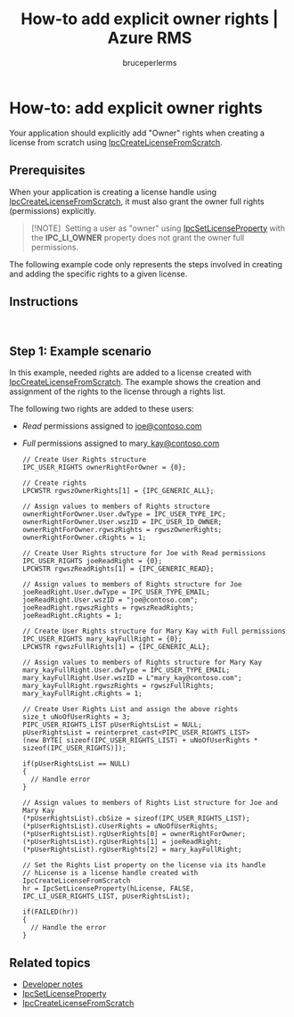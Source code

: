 ﻿---
# required metadata

title: How-to add explicit owner rights | Azure RMS
description: Your application should explicitly add "Owner" rights when creating a license from scratch.
keywords:
author: bruceperlerms
ms.author: bruceper
manager: mbaldwin
ms.date: 09/25/2016
ms.topic: article
ms.prod:
ms.service: information-protection
ms.technology: techgroup-identity
ms.assetid: EF43FAC4-ABB4-459D-B173-972B5716F816
# optional metadata

#ROBOTS:
audience: developer
#ms.devlang:
ms.reviewer: shubhamp
ms.suite: ems
#ms.tgt_pltfrm:
#ms.custom:

---

# How-to: add explicit owner rights

Your application should explicitly add "Owner" rights when creating a license from scratch using  [IpcCreateLicenseFromScratch](https://msdn.microsoft.com/library/hh535256.aspx).

## Prerequisites

When your application is creating a license handle using [IpcCreateLicenseFromScratch](https://msdn.microsoft.com/library/hh535256.aspx), it must also grant the owner full rights (permissions) explicitly.

>[!NOTE] 
> Setting a user as "owner" using [IpcSetLicenseProperty](https://msdn.microsoft.com/library/hh535271.aspx) with the **IPC\_LI\_OWNER** property does not grant the owner full permissions.

The following example code only represents the steps involved in creating and adding the specific rights to a given license.

## Instructions
 
## Step 1: Example scenario

In this example, needed rights are added to a license created with [IpcCreateLicenseFromScratch](https://msdn.microsoft.com/library/hh535256.aspx). The example shows the creation and assignment of the rights to the license through a rights list.

The following two rights are added to these users:

-   *Read* permissions assigned to joe@contoso.com
-   *Full* permissions assigned to mary\_kay@contoso.com

        // Create User Rights structure
        IPC_USER_RIGHTS ownerRightForOwner = {0};

        // Create rights
        LPCWSTR rgwszOwnerRights[1] = {IPC_GENERIC_ALL};

        // Assign values to members of Rights structure
        ownerRightForOwner.User.dwType = IPC_USER_TYPE_IPC;
        ownerRightForOwner.User.wszID = IPC_USER_ID_OWNER;
        ownerRightForOwner.rgwszRights = rgwszOwnerRights;
        ownerRightForOwner.cRights = 1;

        // Create User Rights structure for Joe with Read permissions
        IPC_USER_RIGHTS joeReadRight = {0};
        LPCWSTR rgwszReadRights[1] = {IPC_GENERIC_READ};

        // Assign values to members of Rights structure for Joe
        joeReadRight.User.dwType = IPC_USER_TYPE_EMAIL;
        joeReadRight.User.wszID = "joe@contoso.com";
        joeReadRight.rgwszRights = rgwszReadRights;
        joeReadRight.cRights = 1;

        // Create User Rights structure for Mary Kay with Full permissions
        IPC_USER_RIGHTS mary_kayFullRight = {0};
        LPCWSTR rgwszFullRights[1] = {IPC_GENERIC_ALL};

        // Assign values to members of Rights structure for Mary Kay
        mary_kayFullRight.User.dwType = IPC_USER_TYPE_EMAIL;
        mary_kayFullRight.User.wszID = L"mary_kay@contoso.com";
        mary_kayFullRight.rgwszRights = rgwszFullRights;
        mary_kayFullRight.cRights = 1;

        // Create User Rights List and assign the above rights
        size_t uNoOfUserRights = 3;
        PIPC_USER_RIGHTS_LIST pUserRightsList = NULL;
        pUserRightsList = reinterpret_cast<PIPC_USER_RIGHTS_LIST>
        (new BYTE[ sizeof(IPC_USER_RIGHTS_LIST) + uNoOfUserRights * sizeof(IPC_USER_RIGHTS)]);

        if(pUserRightsList == NULL)
        {
          // Handle error
        }

        // Assign values to members of Rights List structure for Joe and Mary Kay
        (*pUserRightsList).cbSize = sizeof(IPC_USER_RIGHTS_LIST);
        (*pUserRightsList).cUserRights = uNoOfUserRights;
        (*pUserRightsList).rgUserRights[0] = ownerRightForOwner;
        (*pUserRightsList).rgUserRights[1] = joeReadRight;
        (*pUserRightsList).rgUserRights[2] = mary_kayFullRight;

        // Set the Rights List property on the license via its handle
        // hLicense is a license handle created with IpcCreateLicenseFromScratch
        hr = IpcSetLicenseProperty(hLicense, FALSE, IPC_LI_USER_RIGHTS_LIST, pUserRightsList);

        if(FAILED(hr))
        {
          // Handle the error
        }



## Related topics

- [Developer notes](developer-notes.md)
- [IpcSetLicenseProperty](https://msdn.microsoft.com/library/hh535271.aspx)
- [IpcCreateLicenseFromScratch](https://msdn.microsoft.com/library/hh535256.aspx)
 

 
